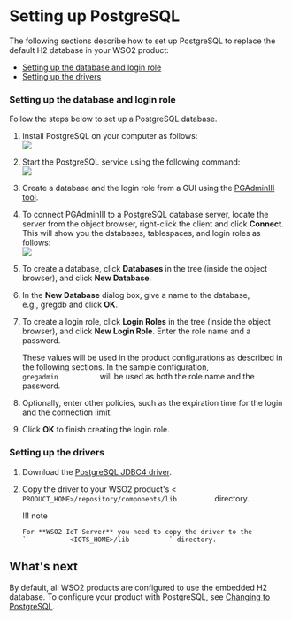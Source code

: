 # Setting up PostgreSQL

The following sections describe how to set up PostgreSQL to replace the
default H2 database in your WSO2 product:

-   [Setting up the database and login
    role](#SettingupPostgreSQL-Settingupthedatabaseandloginrole)
-   [Setting up the drivers](#SettingupPostgreSQL-Settingupthedrivers)

### Setting up the database and login role

Follow the steps below to set up a PostgreSQL database.

1.  Install PostgreSQL on your computer as follows:  
    ![](../../assets/img/53125515/53287605.png)
2.  Start the PostgreSQL service using the following command:  
    ![](../../assets/img/53125515/53287604.png)
3.  Create a database and the login role from a GUI using the
    [PGAdminIII tool](http://www.pgadmin.org/download/).
4.  To connect PGAdminIII to a PostgreSQL database server, locate the
    server from the object browser, right-click the client and click
    **Connect**. This will show you the databases, tablespaces, and
    login roles as follows:  
    ![](../../assets/img/53125515/53287590.png) 
5.  To create a database, click **Databases** in the tree (inside the
    object browser), and click **New Database**.
6.  In the **New Database** dialog box, give a name to the database,
    e.g., gregdb and click **OK**.
7.  To create a login role, click **Login Roles** in the tree (inside
    the object browser), and click **New Login Role**. Enter the role
    name and a password.

    These values will be used in the product configurations as described
    in the following sections. In the sample configuration,
    `            gregadmin           ` will be used as both the role
    name and the password.

8.  Optionally, enter other policies, such as the expiration time for
    the login and the connection limit.
9.  Click **OK** to finish creating the login role.

### Setting up the drivers

1.  Download the [PostgreSQL JDBC4
    driver](http://jdbc.postgresql.org/download.html).
2.  Copy the driver to your WSO2 product's \<
    `           PRODUCT_HOME>/repository/components/lib          `
    directory.

    !!! note
    
        For **WSO2 IoT Server** you need to copy the driver to the
        `           <IOTS_HOME>/lib          ` directory.
    

## What's next

By default, all WSO2 products are configured to use the embedded H2
database. To configure your product with PostgreSQL, see [Changing to
PostgreSQL](_Changing_to_PostgreSQL_).
